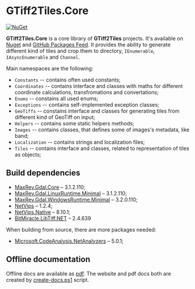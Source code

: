 # GTiff2Tiles.Core

[![NuGet](https://img.shields.io/nuget/v/GTiff2Tiles.svg)](https://www.nuget.org/packages/GTiff2Tiles/)

**GTiff2Tiles.Core** is a core library of **GTiff2Tiles** projects. It's available on [Nuget](https://www.nuget.org/packages/GTiff2Tiles/) and [GitHub Packages Feed](https://github.com/Gigas002/GTiff2Tiles/packages). It provides the ability to generate different kind of tiles and crop them to directory, `IEnumerable`, `IAsyncEnumerable` and `Channel`.

Main namespaces are the following:

- `Constants` -- contains often used constants;
- `Coordinates` -- contains interface and classes with maths for different coordinate calculations, transfromations and convertations;
- `Enums` -- constains all used enums;
- `Exceptions` -- contains self-implemented exception classes;
- `GeoTiffs` -- constains interface and classes for generating tiles from different kind of GeoTiff on input;
- `Helpers` -- contains some static helpers methods;
- `Images` -- contains classes, that defines some of images's metadata, like band;
- `Localization` -- contains strings and localization files;
- `Tiles` -- contains interface and classes, related to representation of tiles as objects;

## Build dependencies

- [MaxRev.Gdal.Core](https://www.nuget.org/packages/MaxRev.Gdal.Core/) – 3.1.2.110;
- [MaxRev.Gdal.LinuxRuntime.Minimal](https://www.nuget.org/packages/MaxRev.Gdal.LinuxRuntime.Minimal/) – 3.1.2.110;
- [MaxRev.Gdal.WindowsRuntime.Minimal](https://www.nuget.org/packages/MaxRev.Gdal.WindowsRuntime.Minimal/) – 3.2.0.110;
- [NetVips](https://www.nuget.org/packages/NetVips/) – 1.2.4;
- [NetVips.Native](https://www.nuget.org/packages/NetVips.Native/) – 8.10.1;
- [BitMiracle.LibTiff.NET](https://www.nuget.org/packages/BitMiracle.LibTiff.NET) – 2.4.639

When building from source, there are more packages needed:

- [Microsoft.CodeAnalysis.NetAnalyzers](https://www.nuget.org/packages/Microsoft.CodeAnalysis.NetAnalyzers) – 5.0.1;

## Offline documentation

Offline docs are available as [pdf](https://github.com/Gigas002/GTiff2Tiles/blob/master/docs/pdf/GTiff2Tiles.pdf). The website and pdf docs both are created by [create-docs.ps1](https://github.com/Gigas002/GTiff2Tiles/blob/master/create-docs.ps1) script.
